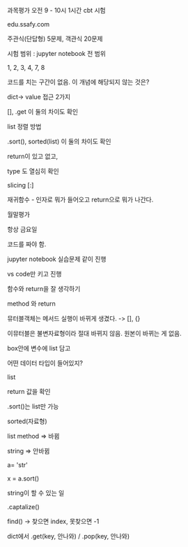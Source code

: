 과목평가 오전 9 - 10시 1시간 cbt 시험

edu.ssafy.com

주관식(단답형) 5문제, 객관식 20문제 

시험 범위 : jupyter notebook 전 범위

1, 2, 3, 4, 7, 8

코드를 치는 구간이 없음. 이 개념에 해당되지 않는 것은?



dict-> value 접근 2가지

[], .get 이 둘의 차이도 확인

list 정렬 방법

.sort(), sorted(list) 이 둘의 차이도 확인

return이 있고 없고, 

type 도 열심히 확인

slicing [:]

재귀함수 - 인자로 뭐가 들어오고 return으로 뭐가 나간다.



월말평가

항상 금요일

코드를 짜야 함.

jupyter notebook 실습문제 같이 진행

vs code만 키고 진행



함수와 return을 잘 생각하기

method 와 return

뮤터블객체는 메서드 실행이 바뀌게 생겼다. -> [], {}

이뮤터블은 불변자료형이라 절대 바뀌지 않음. 원본이  바뀌는 게 없음.

box안에 변수에 list 담고 

어떤 데이터 타입이 들어있지?

list 

return 값을 확인





.sort()는 list만 가능

sorted(자료형)



list method => 바뀜

string => 안바뀜

a= 'str'

x = a.sort()

string이 할 수 있는 일

.captalize()



find() -> 찾으면 index, 못찾으면 -1



dict에서 .get(key, 안나와) / .pop(key, 안나와)
